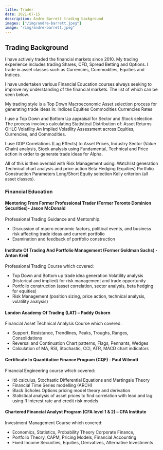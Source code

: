 ```yaml
---
title: Trader
date: 2021-07-15
description: Andre Barrett trading background
images: ["/img/andre-barrett.jpeg"]
image: "/img/andre-barrett.jpeg"
---
```




## Trading Background
I have actively traded the financial markets since 2010. My trading experience includes trading Shares, CFD, Spread Betting and Options. I trade in asset classes such as Currencies, Commodities, Equities and Indices.

I have undertaken various Financial Education courses always seeking to improve my understanding of the financial markets. The list of which can be seen below.

My trading style is a Top Down Macroeconomic Asset selection process for generating trade ideas in:
Indices
Equities
Commodities
Currencies
Rates

I use a Top Down and Bottom Up appraisal for Sector and Stock selection. The process involves calculating Statistical Distribution of:
Asset Returns
OHLC Volatility
An Implied Volatility Assessment across Equities, Currencies, and Commodities.

I use GDP Correlations (Lag Effects) to Asset Prices, Industry Sector (Value Chain) analysis, Stock analysis using Fundamental, Technical and Price action in order to generate trade ideas for Alpha.

All of this is then overlaid with Risk Management using:
Watchlist generation
Technical chart analysis and price action
Beta Hedging (Equities)
Portfolio Construction Parameters
Long/Short Equity selection
Kelly criterion (all asset classes).

### Financial Education
#### Mentoring From Former Professional Trader (Former Toronto Dominion Securities)- Jason McDonald
Professional Trading Guidance and Mentorship:
* Discussion of macro economic factors, political events, and business risk affecting trade ideas and current portfolio
* Examination and feedback of portfolio construction

#### Institute Of Trading And Portfolio Management (Former Goldman Sachs) - Anton Kreil
Professional Trading Course which covered:
* Top Down and Bottom up trade idea generation
  Volatility analysis (historical and implied) for risk management and trade opportunity
* Portfolio construction (asset correlation, sector analysis, beta hedging for equities)
* Risk Management (position sizing, price action, technical analysis, volatility analysis)

#### London Academy Of Trading (LAT) – Paddy Osborn
Financial Asset Technical Analysis Course which covered:
* Support, Resistance, Trendlines, Peaks, Troughs, Ranges, Consolidations
* Reversal and Continuation Chart patterns, Flags, Pennants, Wedges
* Calculation of MA, RSI, Stochastic, CCI, ATR, MACD chart indicators

#### Certificate In Quantitative Finance Program (CQF) - Paul Wilmott
Financial Engineering course which covered:
* Itô calculus, Stochastic Differential Equations and Martingale Theory
* Financial Time Series modelling (ARCH)
* Black Scholes Options pricing model theory and derivation
* Statistical analysis of asset prices to find correlation with lead and lag using R
  Interest rate and credit risk models

#### Chartered Financial Analyst Program (CFA level 1 & 2) – CFA Institute
Investment Management Course which covered:
* Economics, Statistics, Probability Theory Corporate Finance,
* Portfolio Theory, CAPM, Pricing Models, Financial Accounting
* Fixed Income Securities, Equities, Derivatives, Alternative Investments
